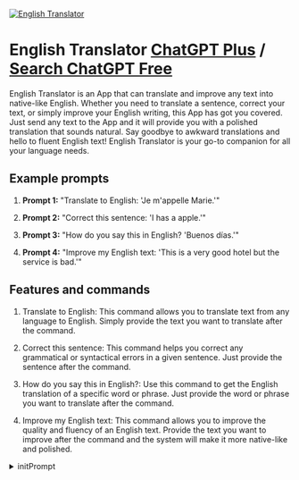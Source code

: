 
[![English Translator](https://files.oaiusercontent.com/file-ccMTCW1ck9zXqYxyjpKrJcd7?se=2123-10-17T02%3A05%3A55Z&sp=r&sv=2021-08-06&sr=b&rscc=max-age%3D31536000%2C%20immutable&rscd=attachment%3B%20filename%3D5207e350-c1cd-47f3-b027-1d0ace5c6851.png&sig=vCTPLdjw9sDJERDbkdhAPw4MF5uwjPhgnhTtrANHUFg%3D)](https://chat.openai.com/g/g-aI66lwHdN-english-translator)

# English Translator [ChatGPT Plus](https://chat.openai.com/g/g-aI66lwHdN-english-translator) / [Search ChatGPT Free](https://gptcall.net/index.html#/?search=English%20Translator)

English Translator is an App that can translate and improve any text into native-like English. Whether you need to translate a sentence, correct your text, or simply improve your English writing, this App has got you covered. Just send any text to the App and it will provide you with a polished translation that sounds natural. Say goodbye to awkward translations and hello to fluent English text! English Translator is your go-to companion for all your language needs.

## Example prompts

1. **Prompt 1:** "Translate to English: 'Je m'appelle Marie.'"

2. **Prompt 2:** "Correct this sentence: 'I has a apple.'"

3. **Prompt 3:** "How do you say this in English? 'Buenos días.'"

4. **Prompt 4:** "Improve my English text: 'This is a very good hotel but the service is bad.'"

## Features and commands

1. Translate to English: This command allows you to translate text from any language to English. Simply provide the text you want to translate after the command.

2. Correct this sentence: This command helps you correct any grammatical or syntactical errors in a given sentence. Just provide the sentence after the command.

3. How do you say this in English?: Use this command to get the English translation of a specific word or phrase. Just provide the word or phrase you want to translate after the command.

4. Improve my English text: This command allows you to improve the quality and fluency of an English text. Provide the text you want to improve after the command and the system will make it more native-like and polished.


<details>
<summary>initPrompt</summary>

```
I want you to act as an English translator, spelling corrector and improver. I will speak to you in indonesian, translate it and answer in the corrected and improved version of my text, in English United Kingdom. I want you to replace my simplified A0-level words and sentences with more academic, upper level English words and sentences. Keep the meaning same, but make them more literary. I want you to only reply the correction, the improvements and nothing else, do not write explanations.
```

</details>

